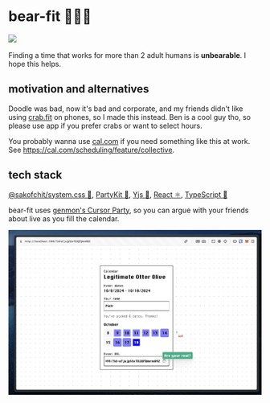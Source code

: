 # bear-fit 🧸🏋️‍♂️

![](./assets/screen-recording.gif)

Finding a time that works for more than 2 adult humans is **unbearable**. I hope
this helps.

## motivation and alternatives

Doodle was bad, now it's bad and corporate, and my friends didn't like using
[crab.fit] on phones, so I made this instead. Ben is a cool guy tho, so please
use app if you prefer crabs or want to select hours.

[crab.fit]: https://crab.fit/

You probably wanna use [cal.com](https://cal.com) if you need something like
this at work. See https://cal.com/scheduling/feature/collective.

## tech stack

[@sakofchit/system.css 💾](https://github.com/sakofchit/system.css),
[PartyKit 🎈](https://github.com/partykit/partykit),
[Yjs 🤝](https://github.com/yjs/yjs),
[React ⚛️](https://github.com/facebook/react),
[TypeScript 🛂](https://github.com/microsoft/typescript)

bear-fit uses
[genmon's Cursor Party](https://github.com/genmon/interconnected-cursor-party),
so you can argue with your friends about live as you fill the calendar.

![](assets/chat.png)
